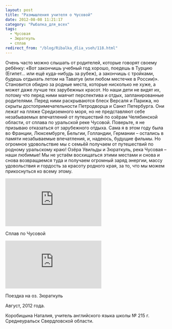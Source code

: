 ```yaml
---
layout: post
title: "Размышления учителя о Чусовой"
date: 2012-08-08 11:21:17
category: "Рыбалка_для_всех"
tags:
  - Чусовая
  - Зюраткуль
  - сплав
redirect_from: "/blog/Ribalka_dlia_vseh/118.html"
---
```

Очень часто можно слышать от родителей, которые говорят своему ребёнку:
«Вот закончишь учебный год хорошо, поедешь в Турцию (Египет… или ещё
куда-нибудь за рубеж), а закончишь с тройками, будешь отдыхать летом на
Таватуе (или любом местечке в России)». Становится обидно за родные
места, которые нисколько не хуже, а может даже лучше тех зарубежных
красот. Но наши дети не видят их, потому что перед ними маячит
перспектива и отдых, запланированные родителями. Перед ними раскрываются
блеск Версаля и Парижа, но скрыты достопримечательности Петродворца и
Санкт Петербурга. Они лежат на пляже Средиземного моря, но не
представляют себе незабываемых впечатлений от путешествий по озёрам
Челябинской области, от сплава по уральской реке Чусовой. Поверьте, я не
призываю отказаться от зарубежного отдыха. Сама я в этом году была во
Франции, Люксембурге, Бельгии, Голландии, Германии – остались в памяти
незабываемые впечатления, и, надеюсь, будущие фильмы. Но огромное
удовольствие мы с семьёй получаем от путешествий по родному уральскому
краю! Озёра Увильды и Зюраткуль, река Чусовая – наши любимые! Мы не
устаём восхищаться этими местами и снова и снова возвращаемся туда и
получаем огромный заряд энергии, массу удовольствия и гордость за
красоту родного края, за то, что мы можем прикоснуться ко всему этому.

<div class="video">
  <iframe src="https://www.youtube.com/embed/yftsldFpl6Q" frameborder="0" allowfullscreen></iframe>
</div>

Сплав по Чусовой

<div class="video">
  <iframe src="https://www.youtube.com/embed/-dug9qJ1qsU" frameborder="0" allowfullscreen></iframe>
</div>

Поездка на оз. Зюраткуль

Август, 2012 года.

Коробицына Наталия, учитель английского языка школы № 215 г. Среднеуральск
Свердловской области.
